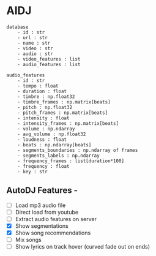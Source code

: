 # AIDJ

```
database
    - id : str
    - url : str
    - name : str
    - video : str
    - audio : str
    - video_features : list
    - audio_features : list

audio_features
    - id : str
    - tempo : float
    - duration : float
    - timbre : np.float32
    - timbre_frames : np.matrix[beats]
    - pitch : np.float32
    - pitch_frames : np.matrix[beats]
    - intensity : float
    - intensity_frames : np.matrix[beats]
    - volume : np.ndarray
    - avg_volume : np.float32
    - loudness : float
    - beats : np.ndarray[beats]
    - segments_boundaries : np.ndarray of frames
    - segments_labels : np.ndarray
    - frequency_frames : list[duration*100]
    - frequency : float
    - key : str
```

## AutoDJ Features -
- [ ] Load mp3 audio file
- [ ] Direct load from youtube
- [ ] Extract audio features on server
- [x] Show segmentations
- [x] Show song recommendations
- [ ] Mix songs
- [ ] Show lyrics on track hover (curved fade out on ends)